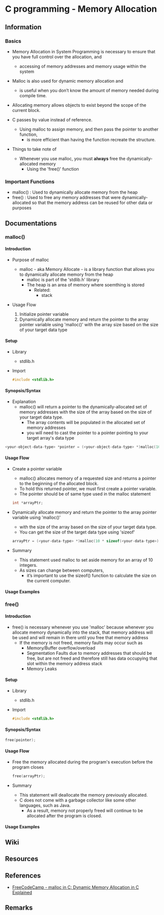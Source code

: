 # C programming - Memory Allocation 

## Information
### Basics
- Memory Allocation in System Programming is necessary to ensure that you have full control over the allocation, and 
   + accessing of memory addresses and memory usage within the system

- Malloc is also used for dynamic memory allocation and 
    + is useful when you don’t know the amount of memory needed during compile time.

+ Allocating memory allows objects to exist beyond the scope of the current block.

- C passes by value instead of reference. 
    - Using malloc to assign memory, and then pass the pointer to another function, 
        + is more efficient than having the function recreate the structure.

- Things to take note of
    - Whenever you use malloc, you must **always** free the dynamically-allocated memory
        + Using the 'free()' function

### Important Functions
+ malloc() : Used to dynamically allocate memory from the heap
+ free() : Used to free any memory addresses that were dynamically-allocated so that the memory address can be reused for other data or purposes

## Documentations
### malloc()
#### Introduction
- Purpose of malloc
    - malloc - aka Memory Allocate - is a library function that allows you to dynamically allocate memory from the heap
        + malloc is part of the 'stdlib.h' library
        - The heap is an area of memory where soemthing is stored
            - Related:
                + stack

- Usage Flow
    1. Initialize pointer variable
    2. Dynamically allocate memory and return the pointer to the array pointer variable using 'malloc()' with the array size based on the size of your target data type

#### Setup
- Library
    + stdlib.h

- Import
    ```c
    #include <stdlib.h>
    ```

#### Synopsis/Syntax
- Explanation
    - malloc() will return a pointer to the dynamically-allocated set of memory addresses with the size of the array based on the size of your target data type.
        + The array contents will be populated in the allocated set of memory addresses
        + you will need to cast the pointer to a pointer pointing to your target array's data type
```c
<your-object-data-type> *pointer = (<your-object-data-type> *)malloc(10 * sizeof(<your-object-data-type>));
```

#### Usage Flow
- Create a pointer variable
    + malloc() allocates memory of a requested size and returns a pointer to the beginning of the allocated block. 
    + To hold this returned pointer, we must first create a pointer variable. 
    + The pointer should be of same type used in the malloc statement
    ```c
    int *arrayPtr;
    ```

- Dynamically allocate memory and return the pointer to the array pointer variable using 'malloc()' 
    + with the size of the array based on the size of your target data type.
    + You can get the size of the target data type using 'sizeof'
    ```c
    arrayPtr = (<your-data-type> *)malloc(10 * sizeof(<your-data-type>));
    ```

- Summary
    + This statement used malloc to set aside memory for an array of 10 integers. 
    - As sizes can change between computers, 
        + it’s important to use the sizeof() function to calculate the size on the current computer.

#### Usage Examples

### free()
#### Introduction
- free() is necessary whenever you use 'malloc' because whenever you allocate memory dynamically into the stack, that memory address will be used and will remain in there until you free that memory address
    - If the memory is not freed, memory faults may occur such as
        + Memory/Buffer overflow/overload
        + Segmentation Faults due to memory addresses that should be free, but are not freed and therefore still has data occupying that slot within the memory address stack
        + Memory Leaks

#### Setup
- Library
    + stdlib.h

- Import
    ```c
    #include <stdlib.h>
    ```

#### Synopsis/Syntax
```c
free(pointer);
```

#### Usage Flow
- Free the memory allocated during the program's execution before the program closes
    ```c
    free(arrayPtr);
    ```

- Summary
    + This statement will deallocate the memory previously allocated. 
    - C does not come with a garbage collector like some other languages, such as Java. 
        + As a result, memory not properly freed will continue to be allocated after the program is closed.

#### Usage Examples

## Wiki

## Resources

## References
+ [FreeCodeCamp - malloc in C: Dynamic Memory Allocation in C Explained](https://www.freecodecamp.org/news/malloc-in-c-dynamic-memory-allocation-in-c-explained)

## Remarks
